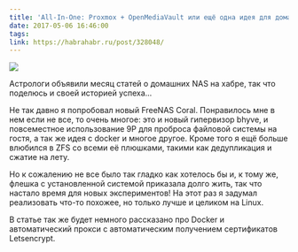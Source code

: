```yaml
---
title: 'All-In-One: Proxmox + OpenMediaVault или ещё одна идея для домашнего NAS'
date: 2017-05-06 16:46:00
tags:
link: https://habrahabr.ru/post/328048/
---
```


![](https://habrastorage.org/web/f0a/592/3de/f0a5923dec20422e952394a6d0473355.png)

Астрологи объявили месяц статей о домашних NAS на хабре, так что поделюсь и своей историей успеха...

Не так давно я попробовал новый FreeNAS Coral. Понравилось мне в нем если не все, то очень многое: это и новый гипервизор bhyve, и повсеместное использование 9P для проброса файловой системы на гостя, а так же идея с docker и многое другое.
Кроме того я ещё больше влюбился в ZFS со всеми её плюшками, такими как дедупликация и сжатие на лету.

Но к сожалению не все было так гладко как хотелось бы и, к тому же, флешка с установленной системой приказала долго жить, так что настало время для новых экспериментов!
На этот раз я задумал реализовать что-то похожее, но только лучше и целиком на Linux. 

В статье так же будет немного рассказано про Docker и автоматический прокси с автоматическим получением сертификатов Letsencrypt.
<!-- more -->
